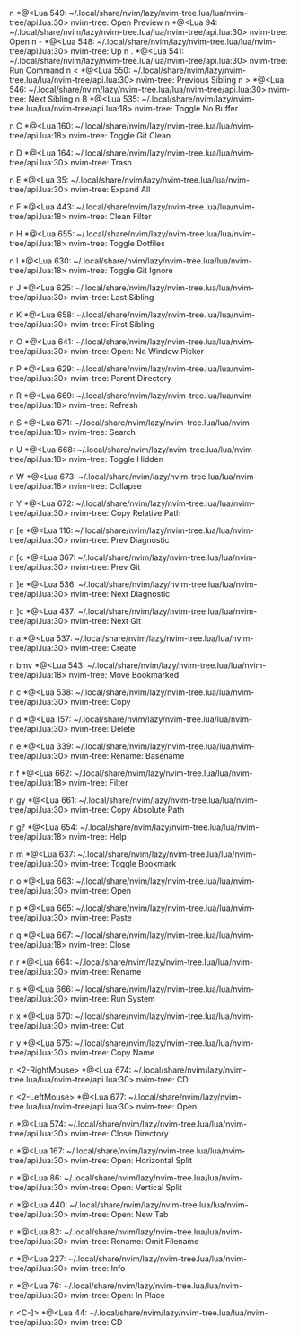 n  <Tab>       *@<Lua 549: ~/.local/share/nvim/lazy/nvim-tree.lua/lua/nvim-tree/api.lua:30>
                 nvim-tree: Open Preview
n  <CR>        *@<Lua 94: ~/.local/share/nvim/lazy/nvim-tree.lua/lua/nvim-tree/api.lua:30>
                 nvim-tree: Open
n  -           *@<Lua 548: ~/.local/share/nvim/lazy/nvim-tree.lua/lua/nvim-tree/api.lua:30>
                 nvim-tree: Up
n  .           *@<Lua 541: ~/.local/share/nvim/lazy/nvim-tree.lua/lua/nvim-tree/api.lua:30>
                 nvim-tree: Run Command
n  <           *@<Lua 550: ~/.local/share/nvim/lazy/nvim-tree.lua/lua/nvim-tree/api.lua:30>
                 nvim-tree: Previous Sibling
n  >           *@<Lua 546: ~/.local/share/nvim/lazy/nvim-tree.lua/lua/nvim-tree/api.lua:30>
                 nvim-tree: Next Sibling
n  B           *@<Lua 535: ~/.local/share/nvim/lazy/nvim-tree.lua/lua/nvim-tree/api.lua:18>
                 nvim-tree: Toggle No Buffer
	
n  C           *@<Lua 160: ~/.local/share/nvim/lazy/nvim-tree.lua/lua/nvim-tree/api.lua:18>
                 nvim-tree: Toggle Git Clean
	
n  D           *@<Lua 164: ~/.local/share/nvim/lazy/nvim-tree.lua/lua/nvim-tree/api.lua:30>
                 nvim-tree: Trash
	
n  E           *@<Lua 35: ~/.local/share/nvim/lazy/nvim-tree.lua/lua/nvim-tree/api.lua:30>
                 nvim-tree: Expand All
	
n  F           *@<Lua 443: ~/.local/share/nvim/lazy/nvim-tree.lua/lua/nvim-tree/api.lua:18>
                 nvim-tree: Clean Filter
	
n  H           *@<Lua 655: ~/.local/share/nvim/lazy/nvim-tree.lua/lua/nvim-tree/api.lua:18>
                 nvim-tree: Toggle Dotfiles
	
n  I           *@<Lua 630: ~/.local/share/nvim/lazy/nvim-tree.lua/lua/nvim-tree/api.lua:18>
                 nvim-tree: Toggle Git Ignore
	
n  J           *@<Lua 625: ~/.local/share/nvim/lazy/nvim-tree.lua/lua/nvim-tree/api.lua:30>
                 nvim-tree: Last Sibling
	
n  K           *@<Lua 658: ~/.local/share/nvim/lazy/nvim-tree.lua/lua/nvim-tree/api.lua:30>
                 nvim-tree: First Sibling
	
n  O           *@<Lua 641: ~/.local/share/nvim/lazy/nvim-tree.lua/lua/nvim-tree/api.lua:30>
                 nvim-tree: Open: No Window Picker
	
n  P           *@<Lua 629: ~/.local/share/nvim/lazy/nvim-tree.lua/lua/nvim-tree/api.lua:30>
                 nvim-tree: Parent Directory
	
n  R           *@<Lua 669: ~/.local/share/nvim/lazy/nvim-tree.lua/lua/nvim-tree/api.lua:18>
                 nvim-tree: Refresh
	
n  S           *@<Lua 671: ~/.local/share/nvim/lazy/nvim-tree.lua/lua/nvim-tree/api.lua:18>
                 nvim-tree: Search
	
n  U           *@<Lua 668: ~/.local/share/nvim/lazy/nvim-tree.lua/lua/nvim-tree/api.lua:18>
                 nvim-tree: Toggle Hidden
	
n  W           *@<Lua 673: ~/.local/share/nvim/lazy/nvim-tree.lua/lua/nvim-tree/api.lua:18>
                 nvim-tree: Collapse
	
n  Y           *@<Lua 672: ~/.local/share/nvim/lazy/nvim-tree.lua/lua/nvim-tree/api.lua:30>
                 nvim-tree: Copy Relative Path
	
n  [e          *@<Lua 116: ~/.local/share/nvim/lazy/nvim-tree.lua/lua/nvim-tree/api.lua:30>
                 nvim-tree: Prev Diagnostic
	
n  [c          *@<Lua 367: ~/.local/share/nvim/lazy/nvim-tree.lua/lua/nvim-tree/api.lua:30>
                 nvim-tree: Prev Git
	
n  ]e          *@<Lua 536: ~/.local/share/nvim/lazy/nvim-tree.lua/lua/nvim-tree/api.lua:30>
                 nvim-tree: Next Diagnostic
	
n  ]c          *@<Lua 437: ~/.local/share/nvim/lazy/nvim-tree.lua/lua/nvim-tree/api.lua:30>
                 nvim-tree: Next Git
	
n  a           *@<Lua 537: ~/.local/share/nvim/lazy/nvim-tree.lua/lua/nvim-tree/api.lua:30>
                 nvim-tree: Create
	
n  bmv         *@<Lua 543: ~/.local/share/nvim/lazy/nvim-tree.lua/lua/nvim-tree/api.lua:18>
                 nvim-tree: Move Bookmarked
	
n  c           *@<Lua 538: ~/.local/share/nvim/lazy/nvim-tree.lua/lua/nvim-tree/api.lua:30>
                 nvim-tree: Copy
	
n  d           *@<Lua 157: ~/.local/share/nvim/lazy/nvim-tree.lua/lua/nvim-tree/api.lua:30>
                 nvim-tree: Delete
	
n  e           *@<Lua 339: ~/.local/share/nvim/lazy/nvim-tree.lua/lua/nvim-tree/api.lua:30>
                 nvim-tree: Rename: Basename
	
n  f           *@<Lua 662: ~/.local/share/nvim/lazy/nvim-tree.lua/lua/nvim-tree/api.lua:18>
                 nvim-tree: Filter
	
n  gy          *@<Lua 661: ~/.local/share/nvim/lazy/nvim-tree.lua/lua/nvim-tree/api.lua:30>
                 nvim-tree: Copy Absolute Path
	
n  g?          *@<Lua 654: ~/.local/share/nvim/lazy/nvim-tree.lua/lua/nvim-tree/api.lua:18>
                 nvim-tree: Help
	
n  m           *@<Lua 637: ~/.local/share/nvim/lazy/nvim-tree.lua/lua/nvim-tree/api.lua:30>
                 nvim-tree: Toggle Bookmark
	
n  o           *@<Lua 663: ~/.local/share/nvim/lazy/nvim-tree.lua/lua/nvim-tree/api.lua:30>
                 nvim-tree: Open
	
n  p           *@<Lua 665: ~/.local/share/nvim/lazy/nvim-tree.lua/lua/nvim-tree/api.lua:30>
                 nvim-tree: Paste
	
n  q           *@<Lua 667: ~/.local/share/nvim/lazy/nvim-tree.lua/lua/nvim-tree/api.lua:18>
                 nvim-tree: Close
	
n  r           *@<Lua 664: ~/.local/share/nvim/lazy/nvim-tree.lua/lua/nvim-tree/api.lua:30>
                 nvim-tree: Rename
	
n  s           *@<Lua 666: ~/.local/share/nvim/lazy/nvim-tree.lua/lua/nvim-tree/api.lua:30>
                 nvim-tree: Run System
	
n  x           *@<Lua 670: ~/.local/share/nvim/lazy/nvim-tree.lua/lua/nvim-tree/api.lua:30>
                 nvim-tree: Cut
	
n  y           *@<Lua 675: ~/.local/share/nvim/lazy/nvim-tree.lua/lua/nvim-tree/api.lua:30>
                 nvim-tree: Copy Name
	
n  <2-RightMouse> *@<Lua 674: ~/.local/share/nvim/lazy/nvim-tree.lua/lua/nvim-tree/api.lua:30>
                 nvim-tree: CD
	
n  <2-LeftMouse> *@<Lua 677: ~/.local/share/nvim/lazy/nvim-tree.lua/lua/nvim-tree/api.lua:30>
                 nvim-tree: Open
	
n  <BS>        *@<Lua 574: ~/.local/share/nvim/lazy/nvim-tree.lua/lua/nvim-tree/api.lua:30>
                 nvim-tree: Close Directory
	
n  <C-X>       *@<Lua 167: ~/.local/share/nvim/lazy/nvim-tree.lua/lua/nvim-tree/api.lua:30>
                 nvim-tree: Open: Horizontal Split
	
n  <C-V>       *@<Lua 86: ~/.local/share/nvim/lazy/nvim-tree.lua/lua/nvim-tree/api.lua:30>
                 nvim-tree: Open: Vertical Split
	
n  <C-T>       *@<Lua 440: ~/.local/share/nvim/lazy/nvim-tree.lua/lua/nvim-tree/api.lua:30>
                 nvim-tree: Open: New Tab
	
n  <C-R>       *@<Lua 82: ~/.local/share/nvim/lazy/nvim-tree.lua/lua/nvim-tree/api.lua:30>
                 nvim-tree: Rename: Omit Filename
	
n  <C-K>       *@<Lua 227: ~/.local/share/nvim/lazy/nvim-tree.lua/lua/nvim-tree/api.lua:30>
                 nvim-tree: Info
	
n  <C-E>       *@<Lua 76: ~/.local/share/nvim/lazy/nvim-tree.lua/lua/nvim-tree/api.lua:30>
                 nvim-tree: Open: In Place
	
n  <C-]>       *@<Lua 44: ~/.local/share/nvim/lazy/nvim-tree.lua/lua/nvim-tree/api.lua:30>
                 nvim-tree: CD
